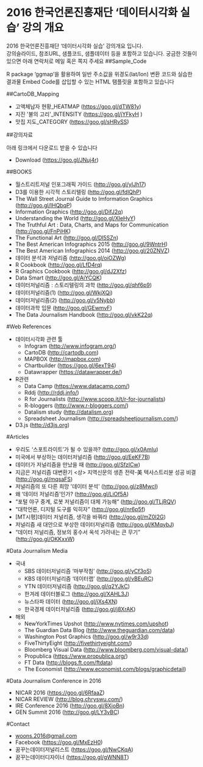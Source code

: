 2016 한국언론진흥재단 ‘데이터시각화 실습’ 강의 개요
===============

2016 한국언론진흥재단 ‘데이터시각화 실습’ 강의개요 입니다.  
강의슬라이드, 참조URL, 샘플코드, 샘플데이터 등을 포함하고 있습니다. 
궁금한 것들이 있으면 아래 연락처로 메일 혹은 쪽지 주세요
##Sample_Code

R package ‘ggmap’을 활용하여 일반 주소값을 위경도(lat/lon) 변환 코드와 실습한 결과물 Embed Code를 삽입할 수 있는 HTML 탬플릿을 포함하고 있습니다 

##CartoDB_Mapping

- 고액체납자 현황_HEATMAP (https://goo.gl/dTW81y)
- 지진 '불의 고리'_INTENSITY (https://goo.gl/jYFkyH )
- 맛집 지도_CATEGORY (https://goo.gl/sHRvSS)

##강의자료

아래 링크에서 다운로드 받을 수 있습니다

- Download (https://goo.gl/JNuj4r)

##BOOKS
- 월스트리트저널 인포그래픽 가이드 (http://goo.gl/yIJh17)
- D3를 이용한 시각적 스토리텔링 (http://goo.gl/fdlQhP)
- The Wall Street Journal Guide to Imformation Graphics (http://goo.gl/IHQbqP)
- Information Graphics (http://goo.gl/DifJ2q)
- Understanding the World (http://goo.gl/XIeHyY)
- The Truthful Art : Data, Charts, and Maps for Communication (http://goo.gl/FnPiHK)
- The Functional Art (http://goo.gl/Dl5SZn)
- The Best American Infographics 2015 (http://goo.gl/9WntrH)
- The Best American Infographics 2014 (http://goo.gl/20ZNVZ)
- 데이터 분석과 저널리즘 (http://goo.gl/oiOZWg)
- R Cookbook (http://goo.gl/LfD4rq)
- R Graphics Cookbook (http://goo.gl/dJ2Xfz)
- Data Smart (http://goo.gl/AiYCQK)
- 데이터저널리즘 : 스토리텔링의 과학 (http://goo.gl/qhf6p9)
- 데이터저널리즘(1) (http://goo.gl/WkjXQi)
- 데이터저널리즘(2) (http://goo.gl/v5Nybb)
- 데이터과학 입문 (http://goo.gl/GEwmvF)
- The Data Journalism Handbook (http://goo.gl/vkK22q)

#Web References

- 데이터시각화 관련 툴
	- Infogram (http://www.infogram.org/)
	- CartoDB (http://cartodb.com)
	- MAPBOX (http://mapbox.com)
	- Chartbuilder (https://goo.gl/6exT94)
	- Datawrapper (https://datawrapper.de/)
- R관련
	- Data Camp (https://www.datacamp.com/)
	- Rddj (http://rddj.info/)
	- R for Journalists (http://www.scoop.it/t/r-for-journalists)
	- R-bloggers (http://www.r-bloggers.com/)
	- Datalism study (http://datalism.org)
	- Spreadsheet Journalism (http://spreadsheetjournalism.com/)
- D3.js (http://d3js.org)



#Articles

- 우리도 ‘스포트라이트’가 될 수 있을까? (http://goo.gl/x0AmIu)
- 미국에서 부상하는 데이터저널리즘 (http://goo.gl/EeKF7B)
- 데이터가 저널리즘을 만났을 때 (http://goo.gl/SfzICw)
- 지금은 저널리즘 대변환기 <상> 지역신문의 생존 전략-美 텍사스트리뷴 성공 비결 (http://goo.gl/mqsaFS)
- 저널리즘의 또 다른 희망 '데이터 분석' (http://goo.gl/z8MwcI)
- 왜 ‘데이터 저널리즘’인가? (http://goo.gl/LiOf5A)
- “포털 야구 중계, 로봇 저널리즘이 대체 가능해“ (http://goo.gl/TLjRQV)
- “대학언론, 디지털 도구를 익히자” (http://goo.gl/nr6p5f)
- [MT시평]데이터 저널리즘, 생각을 바꿔라 (http://goo.gl/mZ0I2G)
- 저널리즘 새 대안으로 부상한 데이터저널리즘 (http://goo.gl/KMqybJ)
- “데이터 저널리즘, 정보의 홍수서 옥석 가려내는 큰 무기” (http://goo.gl/OKKxxW)

#Data Journalism Media
- 국내
	- SBS 데이터저널리즘 ‘마부작침’ (http://goo.gl/yCf3oS)
	- KBS 데이터저널리즘 ‘데이터랩’ (http://goo.gl/vBEuRC)
	- YTN 데이터저널리즘 (http://goo.gl/q2YJkC)
	- 한겨레 데이터블로그 (http://goo.gl/XAHL3J)
	- 뉴스타파 데이터 (http://goo.gl/jXs4XN)
	- 한국경제 데이터저널리즘 (http://goo.gl/j8XrAK)
- 해외
	- NewYorkTimes Upshot (http://www.nytimes.com/upshot)
	- The Guardian Data Blog (http://www.theguardian.com/data)
	- Washington Post Graphics (http://goo.gl/w9r33d)
	- FiveThirtyEight (http://fivethirtyeight.com/)
	- Bloomberg Visual Data (http://www.bloomberg.com/visual-data/)
	- Propublica (https://www.propublica.org/)
	- FT Data (http://blogs.ft.com/ftdata)
	- The Economist (http://www.economist.com/blogs/graphicdetail)

#Data Journalism Conference in 2016

- NICAR 2016 (https://goo.gl/6RfaaZ)
- NICAR REVIEW (http://blog.chryswu.com/)
- IRE Conference 2016 (http://goo.gl/8XioBn)
- GEN Summit 2016 (http://goo.gl/LY3vBC)


#Contact

- woons.2016@gmail.com
- Facebook (https://goo.gl/MxEzH0)
- 꿈꾸는데이터저널리스트 (https://goo.gl/NwCKqA)
- 꿈꾸는데이터디자이너 (https://goo.gl/gWNN8T)
